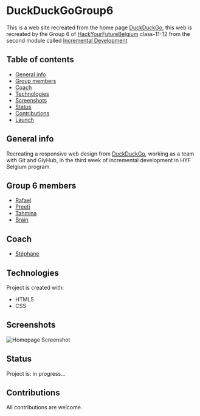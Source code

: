 # DuckDuckGoGroup6

This is a web site recreated from the home page [DuckDuckGo](https://duckduckgo.com/?va=z&t=hr&atb=v214-1), this web is recreated by the Group 6 of [HackYourFutureBelgium](https://hackyourfuture.be/) class-11-12 from the second module called [Incremental Development](https://github.com/HackYourFutureBelgium/incremental-development)

## Table of contents

- [General info](#general-info)
- [Group members](#Group_members)
- [Coach](#coach)
- [Technologies](#technologies)
- [Screenshots](#Screenshots)
- [Status](#status)
- [Contributions](#contributions)
- [Launch](https://rago89.github.io/DuckDuckGoGroup6/)

## General info

Recreating a responsive web design from [DuckDuckGo](https://duckduckgo.com/?va=z&t=hr&atb=v214-1), working as a team with Git and GiyHub, in the third week of incremental development in HYF Belgium program.

## Group 6 members

- [Rafael](https://github.com/rago89)
- [Preeti](https://github.com/Preeti-t)
- [Tahmina](https://github.com/tahminarasoli)
- [Brain](https://github.com/Brainketunze)

## Coach

- [Stéphane](https://about.me/snicoll)

## Technologies

Project is created with:

- HTML5
- CSS

## Screenshots

![Homepage Screenshot](#)

## Status

Project is: in progress...

## Contributions

All contributions are welcome.
